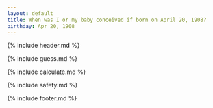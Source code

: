 ```yaml
---
layout: default
title: When was I or my baby conceived if born on April 20, 1908?
birthday: Apr 20, 1908
---
```


{% include header.md %}

{% include guess.md %}

{% include calculate.md %}

{% include safety.md %}

{% include footer.md %}



